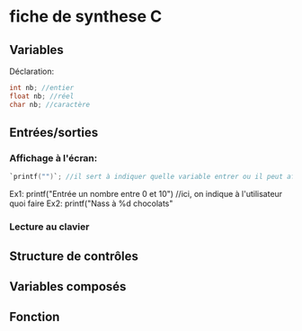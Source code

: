 # fiche de synthese C

## Variables
Déclaration:
```c
int nb; //entier
float nb; //réel
char nb; //caractère

```
## Entrées/sorties
### Affichage à l'écran:
```c
`printf("")`; //il sert à indiquer quelle variable entrer ou il peut afficher des variables
```
Ex1: printf("Entrée un nombre entre 0 et 10") //ici, on indique à l'utilisateur quoi faire
Ex2: printf("Nass à %d chocolats"

### Lecture au clavier

## Structure de contrôles

## Variables composés

## Fonction
